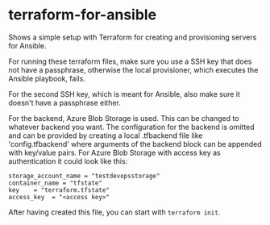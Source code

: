 # terraform-for-ansible
Shows a simple setup with Terraform for creating and provisioning servers for Ansible.

For running these terraform files, make sure you use a SSH key that does not have a passphrase, otherwise the local provisioner, which executes the Ansible playbook, fails. 

For the second SSH key, which is meant for Ansible, also make sure it doesn't have a passphrase either.

For the backend, Azure Blob Storage is used. This can be changed to whatever backend you want. The configuration for the backend is omitted and can be provided by creating a local .tfbackend file like 'config.tfbackend' where arguments of the backend block can be appended with key/value pairs. For Azure Blob Storage with access key as authentication it could look like this:

```
storage_account_name = "testdevopsstorage"
container_name = "tfstate"
key    = "terraform.tfstate"
access_key  = "<access key>"
```

After having created this file, you can start with ```terraform init```.

